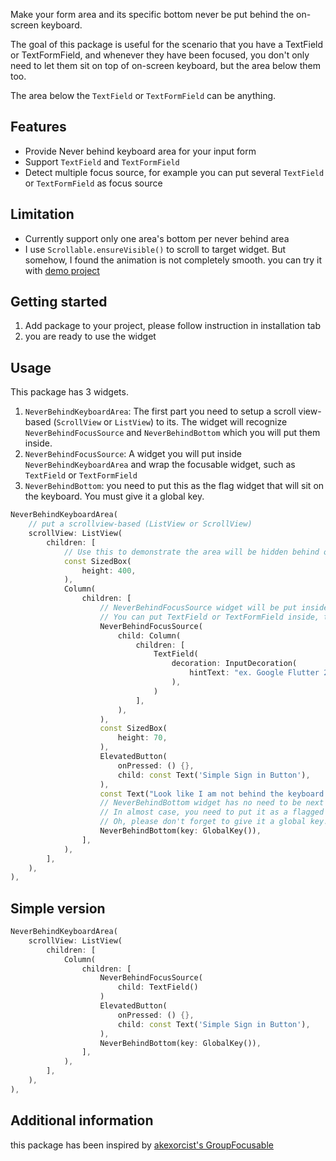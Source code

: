 <!-- 
This README describes the package. If you publish this package to pub.dev,
this README's contents appear on the landing page for your package.

For information about how to write a good package README, see the guide for
[writing package pages](https://dart.dev/guides/libraries/writing-package-pages). 

For general information about developing packages, see the Dart guide for
[creating packages](https://dart.dev/guides/libraries/create-library-packages)
and the Flutter guide for
[developing packages and plugins](https://flutter.dev/developing-packages). 
-->

Make your form area and its specific bottom never be put behind the on-screen keyboard.

The goal of this package is useful for the scenario that you have a TextField or TextFormField, and whenever they have been focused, you don't only need to let them sit on top of on-screen keyboard, but the area below them too.

The area below the `TextField` or `TextFormField` can be anything. 

## Features

- Provide Never behind keyboard area for your input form
- Support `TextField` and `TextFormField`
- Detect multiple focus source, for example you can put several `TextField` or `TextFormField` as focus source

## Limitation

- Currently support only one area's bottom per never behind area
- I use `Scrollable.ensureVisible()` to scroll to target widget. But somehow, I found the animation is not completely smooth. you can try it with [demo project](https://github.com/teerasej/flutter_never_behind_keyboard)

## Getting started

1. Add package to your project, please follow instruction in installation tab
2. you are ready to use the widget

## Usage

This package has 3 widgets. 

1. `NeverBehindKeyboardArea`: The first part you need to setup a scroll view-based (`ScrollView` or `ListView`) to its. The widget will recognize `NeverBehindFocusSource` and `NeverBehindBottom` which you will put them inside.
2. `NeverBehindFocusSource`: A widget you will put inside `NeverBehindKeyboardArea` and wrap the focusable widget, such as `TextField` or `TextFormField`
3. `NeverBehindBottom`: you need to put this as the flag widget that will sit on the keyboard. You must give it a global key.

```dart
NeverBehindKeyboardArea(
    // put a scrollview-based (ListView or ScrollView)
    scrollView: ListView(
        children: [
            // Use this to demonstrate the area will be hidden behind on-screen keyboard if it appears.
            const SizedBox(
                height: 400,
            ),
            Column(
                children: [
                    // NeverBehindFocusSource widget will be put inside NeverBehindKeyboardArea widget.
                    // You can put TextField or TextFormField inside, this widget has purpose to detect focus event from them and notify NeverBehindKeyboardArea.
                    NeverBehindFocusSource(
                        child: Column(
                            children: [
                                TextField(
                                    decoration: InputDecoration(
                                        hintText: "ex. Google Flutter 2 for beginner",
                                    ),
                                )
                            ],
                        ),
                    ),
                    const SizedBox(
                        height: 70,
                    ),
                    ElevatedButton(
                        onPressed: () {},
                        child: const Text('Simple Sign in Button'),
                    ),
                    const Text("Look like I am not behind the keyboard any more, because there's NeverBehindBottom widget below me :)"),
                    // NeverBehindBottom widget has no need to be next to, or inside NeverBehindFocusSource widget. It just need to be put inside NeverBehindKeyboardArea widget.
                    // In almost case, you need to put it as a flagged widget that will sit  
                    // Oh, please don't forget to give it a global key. This's important.
                    NeverBehindBottom(key: GlobalKey()),
                ],
            ),
        ],
    ),
),
```

## Simple version

```dart
NeverBehindKeyboardArea(
    scrollView: ListView(
        children: [
            Column(
                children: [
                    NeverBehindFocusSource(
                        child: TextField()
                    )
                    ElevatedButton(
                        onPressed: () {},
                        child: const Text('Simple Sign in Button'),
                    ),
                    NeverBehindBottom(key: GlobalKey()),
                ],
            ),
        ],
    ),
),
```

## Additional information

this package has been inspired by [akexorcist's GroupFocusable](https://github.com/akexorcist/GroupFocusable)
